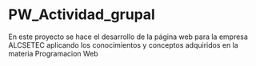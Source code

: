 # PW_Actividad_grupal
En este proyecto se hace el desarrollo de la página web para la empresa ALCSETEC aplicando los conocimientos y conceptos adquiridos en la materia Programacion Web
